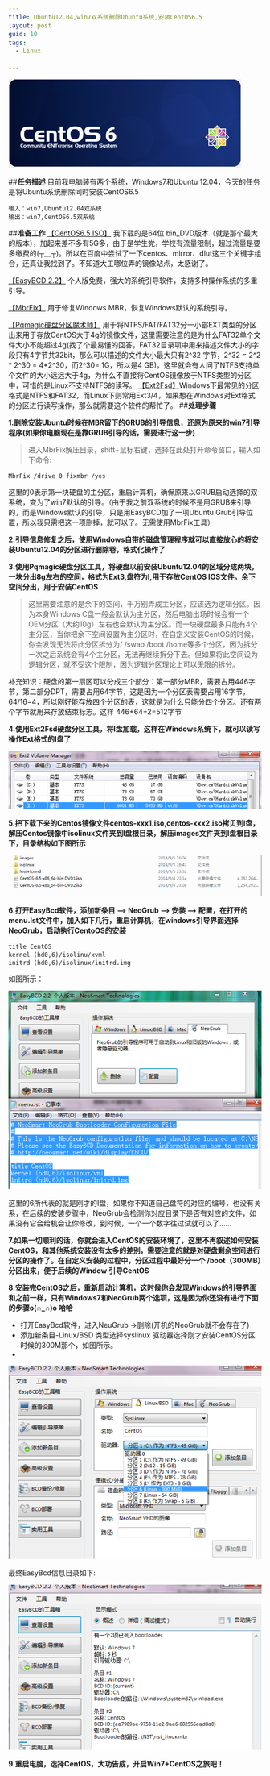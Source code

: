```yaml
---
title: Ubuntu12.04,win7双系统删除Ubuntu系统,安装CentOS6.5
layout: post
guid: 10
tags:
  - Linux
   
---
```

![centos 6](/media/files/2014/09/07/0.png)

##**任务描述**
目前我电脑装有两个系统，Windows7和Ubuntu 12.04，今天的任务是将Ubuntu系统删除同时安装CentOS6.5

    输入：win7,Ubuntu12.04双系统
    输出：win7,CentOS6.5双系统

##**准备工作**
[【CentOS6.5 ISO】](http://mirror.dlut.edu.cn/centos/6.5/isos/x86_64/) 我下载的是64位 bin_DVD版本（就是那个最大的版本），加起来差不多有5G多，由于是学生党，学校有流量限制，超过流量是要多缴费的(┬＿┬)。所以在百度中尝试了一下centos、mirror、dlut这三个关键字组合，还真让我找到了。不知道大工哪位弄的镜像站点，太感谢了。

[【EasyBCD 2.2】](http://dl.pconline.com.cn/download/90611.html) 个人版免费，强大的系统引导软件，支持多种操作系统的多重引导。

[【MbrFix】](http://www.pc6.com/softview/SoftView_76422.html#download) 用于修复Windows MBR，恢复Windows默认的系统引导。

[【Pqmagic硬盘分区魔术师】](http://dl.pconline.com.cn/download/90261.html) 用于将NTFS/FAT/FAT32分一小部EXT类型的分区出来用于存放CentOS大于4g的镜像文件，这里需要注意的是为什么FAT32单个文件大小不能超过4g(找了个最易懂的回答，FAT32目录项中用来描述文件大小的字段只有4字节共32bit，那么可以描述的文件大小最大只有2^32 字节，2^32 = 2^2 * 2^30 = 4*2^30，而2^30= 1G，所以是4 GB)，这里就会有人问了NTFS支持单个文件的大小远远大于4g，为什么不直接将CentOS镜像放于NTFS类型的分区中，可惜的是Linux不支持NTFS的读写。
[【Ext2Fsd】](http://www.xiazaiba.com/html/24821.html#j_down_list)Windows下最常见的分区格式是NTFS和FAT32，而Linux下则常用Ext3/4，如果想在Windows对Ext格式的分区进行读写操作，那么就需要这个软件的帮忙了。
##**处理步骤**

**1.删除安装Ubuntu时候在MBR留下的GRUB的引导信息，还原为原来的win7引导程序(如果你电脑现在是靠GRUB引导的话，需要进行这一步)**

> 进入MbrFix解压目录，shift+鼠标右键，选择在此处打开命令窗口，输入如下命令:

    MbrFix /drive 0 fixmbr /yes
    
这里的0表示第一块硬盘的主分区，重启计算机，确保原来以GRUB启动选择的双系统，变为了win7默认的引导。（由于我之前双系统的时候不是用GRUB来引导的，而是Windows默认的引导，只是用EasyBCD加了一项Ubuntu Grub引导位置，所以我只需把这一项删掉，就可以了。无需使用MbrFix工具）

**2.引导信息修复之后，使用Windows自带的磁盘管理程序就可以直接放心的将安装Ubuntu12.04的分区进行删除卷，格式化操作了**

**3.使用Pqmagic硬盘分区工具，将硬盘以前安装Ubuntu12.04的区域分成两块，一块分出8g左右的空间，格式为Ext3,盘符为I,用于存放CentOS IOS文件。余下空间分出，用于安装CentOS**

>这里需要注意的是余下的空间，千万别弄成主分区，应该选为逻辑分区。因为本身Windows C盘一般会默认为主分区，然后电脑出场时候会有一个OEM分区（大约10g）左右也会默认为主分区。而一块硬盘最多只能有4个主分区，当你把余下空间设置为主分区时，在自定义安装CentOS的时候，你会发现无法将此分区拆分为/ /swap /boot /home等多个分区，因为拆分一次之后系统会有4个主分区，无法再继续拆分下去。但如果将此空间设为逻辑分区，就不受这个限制，因为逻辑分区理论上可以无限的拆分。

补充知识：硬盘的第一扇区可以分成三个部分：第一部分MBR，需要占用446字节，第二部分DPT，需要占用64字节，这是因为一个分区表需要占用16字节，64/16=4，所以刚好能存放四个分区的表，这就是为什么只能分四个分区。还有两个字节就用来存放结束标志。这样
446+64+2=512字节

**4.使用Ext2Fsd硬盘分区工具，将I盘加载，这样在Windows系统下，就可以读写操作Ext格式的I盘了**

![centos 6](/media/files/2014/09/07/1.png)


**5.把下载下来的Centos镜像文件centos-xxx1.iso,centos-xxx2.iso拷贝到I盘，解压Centos镜像中isolinux文件夹到I盘根目录，解压images文件夹到I盘根目录下，目录结构如下图所示**

![centos 6](/media/files/2014/09/07/2.png)

**6.打开EasyBcd软件，添加新条目 —> NeoGrub —> 安装 —> 配置，在打开的menu.lst文件中，加入如下几行，重启计算机，在windows引导界面选择NeoGrub，启动执行CentoOS的安装**

    title CentOS
    kernel (hd0,6)/isolinu/xvml
    initrd (hd0,6)/isolinux/initrd.img
    
如图所示：

![centos 6](/media/files/2014/09/07/3.png)

这里的6所代表的就是刚才的I盘，如果你不知道自己盘符的对应的编号，也没有关系，在后续的安装步骤中，NeoGrub会检测你对应目录下是否有对应的文件，如果没有它会给机会让你修改，到时候，一个一个数字往过试就可以了……

**7.如果一切顺利的话，你就会进入CentOS的安装环境了，这里不再叙述如何安装CentOS，和其他系统安装没有太多的差别，需要注意的就是对硬盘剩余空间进行分区的操作了。在自定义安装的过程中，分区过程中最好分一个 /boot（300MB）分区出来，便于后续的Window 引导CentOS**

**8.安装完CentOS之后，重新启动计算机，这时候你会发现Windows的引导界面和之前一样，只有Windows7和NeoGrub两个选项，这是因为你还没有进行下面的步骤o(∩_∩)o 哈哈**

- 打开EasyBcd软件，进入NeuGrub ->删除(开机的NeoGrub就不会存在了)
- 添加新条目-Linux/BSD 类型选择syslinux 驱动器选择刚才安装CentOS分区时候的300M那个，如图所示。
- 
![centos 6](/media/files/2014/09/07/4.png)

最终EasyBcd信息目录如下:

![centos 6](/media/files/2014/09/07/5.png)

**9.重启电脑，选择CentOS，大功告成，开启Win7+CentOS之旅吧！**










